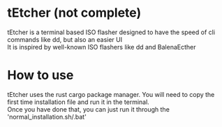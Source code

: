 # tEtcher (not complete)
tEtcher is a terminal based ISO flasher designed to have the speed of cli commands like dd, but also an easier UI  
It is inspired by well-known ISO flashers like dd and BalenaEcther

# How to use  
tEtcher uses the rust cargo package manager. You will need to copy the first time installation file and run it in the terminal.  
Once you have done that, you can just run it through the 'normal_installation.sh/.bat'  


